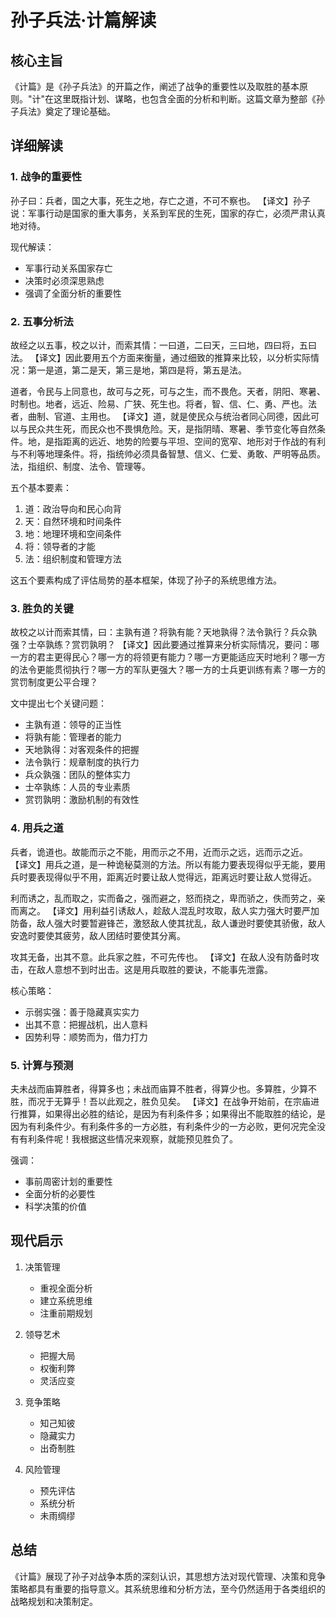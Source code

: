 # 孙子兵法·计篇解读

## 核心主旨
《计篇》是《孙子兵法》的开篇之作，阐述了战争的重要性以及取胜的基本原则。"计"在这里既指计划、谋略，也包含全面的分析和判断。这篇文章为整部《孙子兵法》奠定了理论基础。

## 详细解读

### 1. 战争的重要性
孙子曰：兵者，国之大事，死生之地，存亡之道，不可不察也。
【译文】孙子说：军事行动是国家的重大事务，关系到军民的生死，国家的存亡，必须严肃认真地对待。

现代解读：
- 军事行动关系国家存亡
- 决策时必须深思熟虑
- 强调了全面分析的重要性

### 2. 五事分析法
故经之以五事，校之以计，而索其情：一曰道，二曰天，三曰地，四曰将，五曰法。
【译文】因此要用五个方面来衡量，通过细致的推算来比较，以分析实际情况：第一是道，第二是天，第三是地，第四是将，第五是法。

道者，令民与上同意也，故可与之死，可与之生，而不畏危。天者，阴阳、寒暑、时制也。地者，远近、险易、广狭、死生也。将者，智、信、仁、勇、严也。法者，曲制、官道、主用也。
【译文】道，就是使民众与统治者同心同德，因此可以与民众共生死，而民众也不畏惧危险。天，是指阴晴、寒暑、季节变化等自然条件。地，是指距离的远近、地势的险要与平坦、空间的宽窄、地形对于作战的有利与不利等地理条件。将，指统帅必须具备智慧、信义、仁爱、勇敢、严明等品质。法，指组织、制度、法令、管理等。

五个基本要素：
1. 道：政治导向和民心向背
2. 天：自然环境和时间条件
3. 地：地理环境和空间条件
4. 将：领导者的才能
5. 法：组织制度和管理方法

这五个要素构成了评估局势的基本框架，体现了孙子的系统思维方法。

### 3. 胜负的关键
故校之以计而索其情，曰：主孰有道？将孰有能？天地孰得？法令孰行？兵众孰强？士卒孰练？赏罚孰明？
【译文】因此要通过推算来分析实际情况，要问：哪一方的君主更得民心？哪一方的将领更有能力？哪一方更能适应天时地利？哪一方的法令更能贯彻执行？哪一方的军队更强大？哪一方的士兵更训练有素？哪一方的赏罚制度更公平合理？

文中提出七个关键问题：
- 主孰有道：领导的正当性
- 将孰有能：管理者的能力
- 天地孰得：对客观条件的把握
- 法令孰行：规章制度的执行力
- 兵众孰强：团队的整体实力
- 士卒孰练：人员的专业素质
- 赏罚孰明：激励机制的有效性

### 4. 用兵之道
兵者，诡道也。故能而示之不能，用而示之不用，近而示之远，远而示之近。
【译文】用兵之道，是一种诡秘莫测的方法。所以有能力要表现得似乎无能，要用兵时要表现得似乎不用，距离近时要让敌人觉得远，距离远时要让敌人觉得近。

利而诱之，乱而取之，实而备之，强而避之，怒而挠之，卑而骄之，佚而劳之，亲而离之。
【译文】用利益引诱敌人，趁敌人混乱时攻取，敌人实力强大时要严加防备，敌人强大时要暂避锋芒，激怒敌人使其扰乱，敌人谦逊时要使其骄傲，敌人安逸时要使其疲劳，敌人团结时要使其分离。

攻其无备，出其不意。此兵家之胜，不可先传也。
【译文】在敌人没有防备时攻击，在敌人意想不到时出击。这是用兵取胜的要诀，不能事先泄露。

核心策略：
- 示弱实强：善于隐藏真实实力
- 出其不意：把握战机，出人意料
- 因势利导：顺势而为，借力打力

### 5. 计算与预测
夫未战而庙算胜者，得算多也；未战而庙算不胜者，得算少也。多算胜，少算不胜，而况于无算乎！吾以此观之，胜负见矣。
【译文】在战争开始前，在宗庙进行推算，如果得出必胜的结论，是因为有利条件多；如果得出不能取胜的结论，是因为有利条件少。有利条件多的一方必胜，有利条件少的一方必败，更何况完全没有有利条件呢！我根据这些情况来观察，就能预见胜负了。

强调：
- 事前周密计划的重要性
- 全面分析的必要性
- 科学决策的价值

## 现代启示

1. 决策管理
   - 重视全面分析
   - 建立系统思维
   - 注重前期规划

2. 领导艺术
   - 把握大局
   - 权衡利弊
   - 灵活应变

3. 竞争策略
   - 知己知彼
   - 隐藏实力
   - 出奇制胜

4. 风险管理
   - 预先评估
   - 系统分析
   - 未雨绸缪

## 总结
《计篇》展现了孙子对战争本质的深刻认识，其思想方法对现代管理、决策和竞争策略都具有重要的指导意义。其系统思维和分析方法，至今仍然适用于各类组织的战略规划和决策制定。 